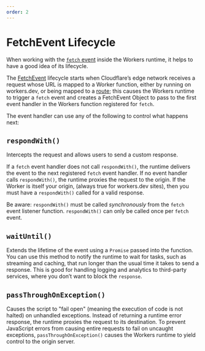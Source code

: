 ```yaml
---
order: 2
---
```


# FetchEvent Lifecycle

When working with the [`fetch` event](/runtime-apis/fetch-event) inside the Workers runtime, it helps to have a good idea of its lifecycle.

The [FetchEvent](/runtime-apis/fetch-event) lifecycle starts when Cloudflare’s edge network receives a request whose URL is mapped to a Worker function, either by running on workers.dev, or being mapped to a [route](/platform/routes); this causes the Workers runtime to trigger a `fetch` event and creates a FetchEvent Object to pass to the first event handler in the Workers function registered for `fetch`.

The event handler can use any of the following to control what happens next:

## `respondWith()`

Intercepts the request and allows users to send a custom response.

If a `fetch` event handler does not call `respondWith()`, the runtime delivers the event to the next registered `fetch` event handler. If no event handler calls `respondWith()`, the runtime proxies the request to the origin. If the Worker is itself your origin, (always true for workers.dev sites), then you must have a `respondWith()` called for a valid response.

Be aware: `respondWith()` must be called *synchronously* from the `fetch` event listener function. `respondWith()` can only be called once per `fetch` event.

## `waitUntil()`

Extends the lifetime of the event using a `Promise` passed into the function. You can use this method to notify the runtime to wait for tasks, such as streaming and caching, that run longer than the usual time it takes to send a response. This is good for handling logging and analytics to third-party services, where you don’t want to block the `response`.

## `passThroughOnException()`

Causes the script to "fail open" (meaning the execution of code is not halted) on unhandled exceptions. Instead of returning a runtime error response, the runtime proxies the request to its destination. To prevent JavaScript errors from causing entire requests to fail on uncaught exceptions, `passThroughOnException()` causes the Workers runtime to yield control to the origin server.
